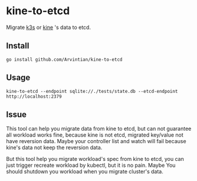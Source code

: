 # kine-to-etcd


Migrate [k3s](https://github.com/k3s-io/k3s) or [kine](https://github.com/k3s-io/kine) 's data to etcd.

## Install

```
go install github.com/Arvintian/kine-to-etcd
```

## Usage

```
kine-to-etcd --endpoint sqlite://./tests/state.db --etcd-endpoint http://localhost:2379
```

## Issue

This tool can help you migrate data from kine to etcd, but can not guarantee all workload works fine, because kine is not etcd, migrated key/value not have reversion data. Maybe your controller list and watch will fail because kine's data not keep the reversion data.

But this tool help you migrate workload's spec from kine to etcd, you can just trigger recreate workload by kubectl, but it is no pain. Maybe You should shutdown you workload when you migrate cluster's data.